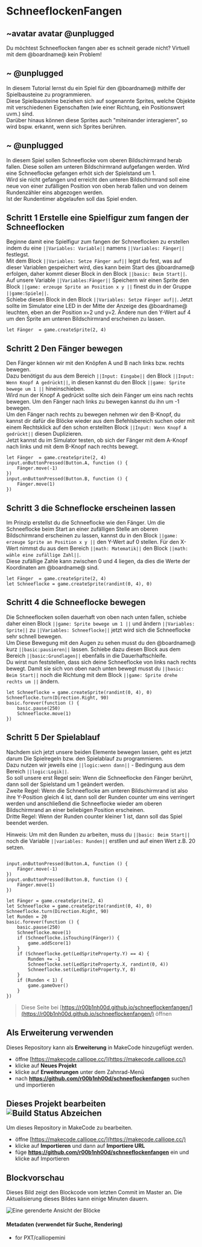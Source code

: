 # SchneeflockenFangen
## ~avatar avatar @unplugged
Du möchtest Schneeflocken fangen aber es schneit gerade nicht? Virtuell mit dem @boardname@ kein Problem!


## ~ @unplugged
In diesem Tutorial lernst du ein Spiel für den @boardname@ mithilfe der Spielbausteine zu programmieren. <br>
Diese Spielbausteine beziehen sich auf sogenannte Sprites, welche Objekte mit verschiedenen Eigenschaften (wie einer Richtung, ein Positionswert uvm.) sind. <br>
Darüber hinaus können diese Sprites auch "miteinander interagieren", so wird bspw. erkannt, wenn sich  Sprites berühren.

## ~ @unplugged
In diesem Spiel sollen Schneeflocke vom oberen Bildschirmrand herab fallen. Diese sollen am unteren Bildschirmrand aufgefangen werden. Wird eine Schneeflocke gefangen erhöt sich der Spielstand um 1. <br>
Wird sie nicht gefangen und erreicht den unteren Bildschirmrand soll eine neue von einer zufälligen Position von oben herab fallen und von deinem Rundenzähler eins abgezogen werden. <br>
Ist der Rundentimer abgelaufen soll das Spiel enden. <br>

## Schritt 1 Erstelle eine Spielfigur zum fangen der Schneeflocken
Beginne damit eine Spielfigur zum fangen der Schneeflocken zu erstellen indem du eine ``||Variables: Variable||`` namens ``||Variables: Fänger||`` festlegst. <br>
Mit dem Block ``||Variables: Setze Fänger auf||`` legst du fest, was auf dieser Variablen gespeichert wird, dies kann beim Start des @boardname@ erfolgen, daher kommt dieser Block in den Block ``||basic: Beim Start||``. <br>
Auf unsere Variable ``||Variables:Fänger||`` Speichern wir einen Sprite den Block ``||game: erzeuge Sprite an Position x y ||`` finest du in der Gruppe ``||game:Spiele||``. <br>
Schiebe diesen Block in den Block ``||Variables: Setze Fänger auf||``. Jetzt sollte im Simulator eine LED in der Mitte der Anzeige des @boardname@ leuchten, eben an der Position x=2 und y=2. Ändere nun den Y-Wert auf 4 um den Sprite am unteren Bildschirmrand erscheinen zu lassen.

```blocks
let Fänger  = game.createSprite(2, 4)
```

## Schritt 2 Den Fänger bewegen
Den Fänger können wir mit den Knöpfen A und B nach links bzw. rechts bewegen. <br>
Dazu benötigst du aus dem Bereich ``||Input: Eingabe||`` den Block ``||Input: Wenn Knopf A gedrückt||``, in diesen kannst du den Block ``||game: Sprite bewege um 1 ||`` hineinschieben. <br>
Wird nun der Knopf A gedrückt sollte sich dein Fänger um eins nach rechts bewegen. Um den Fänger nach links zu bewegen kannst du ihn um -1 bewegen. <br>
Um den Fänger nach rechts zu bewegen nehmen wir den B-Knopf, du kannst dir dafür die Blöcke wieder aus dem Befehlsbereich suchen oder mit einem Rechtsklick auf den schon erstellten Block ``||Input: Wenn Knopf A gedrückt||`` diesen Duplizieren. <br>
Jetzt kannst du im Simulator testen, ob sich der Fänger mit dem A-Knopf nach links und mit dem B-Knopf nach rechts bewegt.


```blocks
let Fänger  = game.createSprite(2, 4)
input.onButtonPressed(Button.A, function () {
    Fänger.move(-1)
})
input.onButtonPressed(Button.B, function () {
    Fänger.move(1)
})
```

## Schritt 3 die Schneflocke erscheinen lassen
Im Prinzip erstellst du die Schneeflocke wie den Fänger.
Um die Schneeflocke beim Start an einer zufälligen Stelle am oberen Bildschirmrand erscheinen zu lassen, kannst du in den Block  ``||game: erzeuge Sprite an Position x y ||`` den Y-Wert auf 0 stellen. Für den X-Wert nimmst du aus dem Bereich ``||math: Matematik||`` den Block ``||math: wähle eine zufällige Zahl||``. <br>
Diese zufällige Zahle kann zwischen 0 und 4 liegen, da dies die Werte der Koordinaten am @boardname@ sind. 

```blocks
let Fänger  = game.createSprite(2, 4)
let Schneeflocke = game.createSprite(randint(0, 4), 0)
```

## Schritt 4 die Schneeflocke bewegen
Die Schneeflocken sollen dauerhaft von oben nach unten fallen, schiebe daher einen Block ``||game: Sprite bewege um 1 ||`` und ändern ``||Variables: Sprite||`` zu ``||Variables: Schneeflocke||`` jetzt wird sich die Schneeflocke sehr schnell bewegen. <br>
Um Diese Bewegung mit den Augen zu sehen musst du den @boardname@ kurz ``||basic:pausieren||`` lassen. Schiebe dazu diesen Block aus dem Bereich ``||basic:Grundlagen||`` ebenfalls in die Dauerhaftschleife. <br>
Du wirst nun feststellen, dass sich deine Schneeflocke von links nach rechts bewegt. Damit sie sich von oben nach unten bewegt musst du ``||basic: Beim Start||`` noch die Richtung mit dem Block ``||game: Sprite drehe rechts um ||`` ändern.

```blocks
let Schneeflocke = game.createSprite(randint(0, 4), 0)
Schneeflocke.turn(Direction.Right, 90)
basic.forever(function () {
    basic.pause(250)
    Schneeflocke.move(1)
})
```

## Schritt 5 Der Spielablauf
Nachdem sich jetzt unsere beiden Elemente bewegen lassen, geht es jetzt darum Die Spielregeln bzw. den Spielablauf zu programmieren. <br>
Dazu nutzen wir jeweils eine ``||logic:wenn dann||`` - Bedingung aus dem Bereich  ``||logic:Logik||``. <br>
So soll unsere erst Regel sein: Wenn die Schneeflocke den Fänger berührt, dann soll der Spielstand um 1 geändert werden. <br>
Zweite Regel: Wenn die Schneeflocke am unteren Bildschirmrand ist also ihre Y-Position gleich 4 ist, dann soll der Runden counter um eins verringert werden und anschließend die Schneeflocke wieder am oberen Bildschirmrand an einer beliebigen Position erscheinen. <br>
Dritte Regel: Wenn der Runden counter kleiner 1 ist, dann soll das Spiel beendet werden. <br>

Hinweis: Um mit den Runden zu arbeiten, muss du ``||basic: Beim Start||`` noch die Variable ``||variables: Runden||`` erstllen und auf einen Wert z.B. 20 setzen.

```blocks

input.onButtonPressed(Button.A, function () {
    Fänger.move(-1)
})
input.onButtonPressed(Button.B, function () {
    Fänger.move(1)
})

let Fänger = game.createSprite(2, 4)
let Schneeflocke = game.createSprite(randint(0, 4), 0)
Schneeflocke.turn(Direction.Right, 90)
let Runden = 20
basic.forever(function () {
    basic.pause(250)
    Schneeflocke.move(1)
    if (Schneeflocke.isTouching(Fänger)) {
        game.addScore(1)
    }
    if (Schneeflocke.get(LedSpriteProperty.Y) == 4) {
        Runden += -1
        Schneeflocke.set(LedSpriteProperty.X, randint(0, 4))
        Schneeflocke.set(LedSpriteProperty.Y, 0)
    }
    if (Runden < 1) {
        game.gameOver()
    }
})

```



> Diese Seite bei [https://r00b1nh00d.github.io/schneeflockenfangen/](https://r00b1nh00d.github.io/schneeflockenfangen/) öffnen

## Als Erweiterung verwenden

Dieses Repository kann als **Erweiterung** in MakeCode hinzugefügt werden.

* öffne [https://makecode.calliope.cc/](https://makecode.calliope.cc/)
* klicke auf **Neues Projekt**
* klicke auf **Erweiterungen** unter dem Zahnrad-Menü
* nach **https://github.com/r00b1nh00d/schneeflockenfangen** suchen und importieren

## Dieses Projekt bearbeiten ![Build Status Abzeichen](https://github.com/r00b1nh00d/schneeflockenfangen/workflows/MakeCode/badge.svg)

Um dieses Repository in MakeCode zu bearbeiten.

* öffne [https://makecode.calliope.cc/](https://makecode.calliope.cc/)
* klicke auf **Importieren** und dann auf **Importiere URL**
* füge **https://github.com/r00b1nh00d/schneeflockenfangen** ein und klicke auf Importieren

## Blockvorschau

Dieses Bild zeigt den Blockcode vom letzten Commit im Master an.
Die Aktualisierung dieses Bildes kann einige Minuten dauern.

![Eine gerenderte Ansicht der Blöcke](https://github.com/r00b1nh00d/schneeflockenfangen/raw/master/.github/makecode/blocks.png)

#### Metadaten (verwendet für Suche, Rendering)

* for PXT/calliopemini
<script src="https://makecode.com/gh-pages-embed.js"></script><script>makeCodeRender("{{ site.makecode.home_url }}", "{{ site.github.owner_name }}/{{ site.github.repository_name }}");</script>
